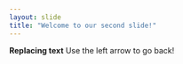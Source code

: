 ```yaml
---
layout: slide
title: "Welcome to our second slide!"
---
```

**Replacing text**
Use the left arrow to go back!
